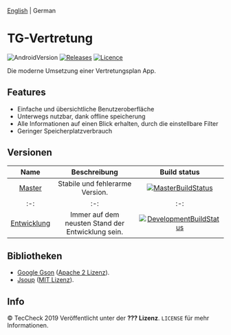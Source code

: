 [English](README-en.md) | German
# TG-Vertretung
![AndroidVersion](https://img.shields.io/badge/android-5.1%2B-brightgreen.svg?style=flat-square)
[![Releases](https://img.shields.io/github/release-pre/TecCheck/TG-Vertretung.svg?style=flat-square)](https://github.com/TecCheck/TG-Vertretung/releases)
[![Licence](https://img.shields.io/github/license/TecCheck/TG-Vertretung.svg?style=flat-square)](https://github.com/TecCheck/TG-Vertretung/LICENCE)

Die moderne Umsetzung einer Vertretungsplan App.

## Features
* Einfache und übersichtliche Benutzeroberfläche
* Unterwegs nutzbar, dank offline speicherung
* Alle Informationen auf einen Blick erhalten, durch die einstellbare Filter
* Geringer Speicherplatzverbrauch

## Versionen
| Name | Beschreibung | Build status |
|:-:|:-:|:-:|
| [Master](https://github.com/TecCheck/TG-Vertretung/tree/master) | Stabile und fehlerarme Version. | [![MasterBuildStatus](https://img.shields.io/travis/TecCheck/TG-Vertretung/master.svg?style=flat-square)](https://travis-ci.com/TecCheck/TG-Vertretung/branches) |
|:-:|:-:|:-:|
| [Entwicklung](https://github.com/TecCheck/TG-Vertretung/tree/development) | Immer auf dem neusten Stand der Entwicklung sein. | [![DevelopmentBuildStatus](https://img.shields.io/travis/TecCheck/TG-Vertretung/development.svg?style=flat-square)](https://travis-ci.com/TecCheck/TG-Vertretung/branches) |

## Bibliotheken
- [Google Gson](https://github.com/google/gson) ([Apache 2 Lizenz](https://github.com/google/gson/blob/master/LICENSE)).
- [Jsoup](https://jsoup.org/) ([MIT Lizenz](https://jsoup.org/license)).

## Info
© TecCheck 2019
Veröffentlicht unter der **??? Lizenz**. ``LICENSE`` für mehr Informationen.